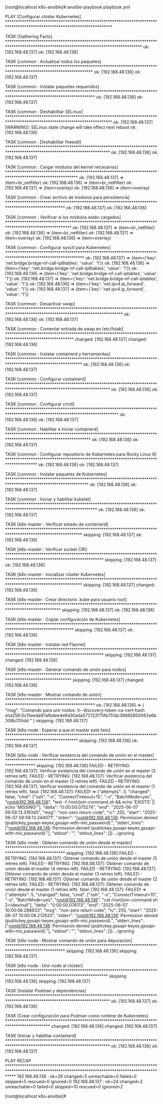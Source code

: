 [root@localhost k8s-ansible]# ansible-playbook playbook.yml

PLAY [Configurar clúster Kubernetes] *************************************************************************************************************************

TASK [Gathering Facts] *************************************************************************************************************************************** ok: [192.168.48.137] ok: [192.168.48.136]

TASK [common : Actualizar todos los paquetes] **************************************************************************************************************** ok: [192.168.48.136] ok: [192.168.48.137]

TASK [common : Instalar paquetes requeridos] ***************************************************************************************************************** ok: [192.168.48.136] ok: [192.168.48.137]

TASK [common : Deshabilitar SELinux] ************************************************************************************************************************* ok: [192.168.48.137] [WARNING]: SELinux state change will take effect next reboot ok: [192.168.48.136]

TASK [common : Deshabilitar firewall] ************************************************************************************************************************ ok: [192.168.48.136] ok: [192.168.48.137]

TASK [common : Cargar módulos del kernel necesarios] ********************************************************************************************************* ok: [192.168.48.137] => (item=br_netfilter) ok: [192.168.48.136] => (item=br_netfilter) ok: [192.168.48.137] => (item=overlay) ok: [192.168.48.136] => (item=overlay)

TASK [common : Crear archivo de módulos para persistencia] *************************************************************************************************** ok: [192.168.48.137] ok: [192.168.48.136]

TASK [common : Verificar si los módulos están cargados] ****************************************************************************************************** ok: [192.168.48.137] => (item=br_netfilter) ok: [192.168.48.136] => (item=br_netfilter) ok: [192.168.48.137] => (item=overlay) ok: [192.168.48.136] => (item=overlay)

TASK [common : Configurar sysctl para Kubernetes] ************************************************************************************************************ ok: [192.168.48.137] => (item={'key': 'net.bridge.bridge-nf-call-ip6tables', 'value': '1'}) ok: [192.168.48.136] => (item={'key': 'net.bridge.bridge-nf-call-ip6tables', 'value': '1'}) ok: [192.168.48.136] => (item={'key': 'net.bridge.bridge-nf-call-iptables', 'value': '1'}) ok: [192.168.48.137] => (item={'key': 'net.bridge.bridge-nf-call-iptables', 'value': '1'}) ok: [192.168.48.136] => (item={'key': 'net.ipv4.ip_forward', 'value': '1'}) ok: [192.168.48.137] => (item={'key': 'net.ipv4.ip_forward', 'value': '1'})

TASK [common : Desactivar swap] ****************************************************************************************************************************** ok: [192.168.48.136] ok: [192.168.48.137]

TASK [common : Comentar entrada de swap en /etc/fstab] ******************************************************************************************************* changed: [192.168.48.137] changed: [192.168.48.136]

TASK [common : Instalar containerd y herramientas] *********************************************************************************************************** ok: [192.168.48.136] ok: [192.168.48.137]

TASK [common : Configurar containerd] ************************************************************************************************************************ ok: [192.168.48.136] ok: [192.168.48.137]

TASK [common : Configurar crictl] **************************************************************************************************************************** ok: [192.168.48.136] ok: [192.168.48.137]

TASK [common : Habilitar e iniciar containerd] *************************************************************************************************************** ok: [192.168.48.136] ok: [192.168.48.137]

TASK [common : Configurar repositorio de Kubernetes para Rocky Linux 9] ************************************************************************************** ok: [192.168.48.136] ok: [192.168.48.137]

TASK [common : Instalar paquetes de Kubernetes] ************************************************************************************************************** ok: [192.168.48.136] ok: [192.168.48.137]

TASK [common : Iniciar y habilitar kubelet] ****************************************************************************************************************** ok: [192.168.48.136] ok: [192.168.48.137]

TASK [k8s-master : Verificar estado de containerd] *********************************************************************************************************** skipping: [192.168.48.137] ok: [192.168.48.136]

TASK [k8s-master : Verificar socket CRI] ********************************************************************************************************************* skipping: [192.168.48.137] ok: [192.168.48.136]

TASK [k8s-master : Inicializar clúster Kubernetes] *********************************************************************************************************** skipping: [192.168.48.137] changed: [192.168.48.136]

TASK [k8s-master : Crear directorio .kube para usuario root] ************************************************************************************************* skipping: [192.168.48.137] ok: [192.168.48.136]

TASK [k8s-master : Copiar configuración de Kubernetes] ******************************************************************************************************* skipping: [192.168.48.137] ok: [192.168.48.136]

TASK [k8s-master : Instalar red Flannel] ********************************************************************************************************************* skipping: [192.168.48.137] changed: [192.168.48.136]

TASK [k8s-master : Generar comando de unión para nodos] ****************************************************************************************************** skipping: [192.168.48.137] changed: [192.168.48.136]

TASK [k8s-master : Mostrar comando de unión] ***************************************************************************************************************** ok: [192.168.48.136] => { "msg": "Comando para unir nodos: \t--discovery-token-ca-cert-hash sha256:0c15eeda97afbdee4e6d30ada572122f75fb751dc36665850062e6b308b700dd " } skipping: [192.168.48.137]

TASK [k8s-node : Esperar a que el master esté listo] ********************************************************************************************************* skipping: [192.168.48.136] ok: [192.168.48.137]

TASK [k8s-node : Verificar existencia del comando de unión en el master] ************************************************************************************* skipping: [192.168.48.136] FAILED - RETRYING: [192.168.48.137]: Verificar existencia del comando de unión en el master (3 retries left). FAILED - RETRYING: [192.168.48.137]: Verificar existencia del comando de unión en el master (2 retries left). FAILED - RETRYING: [192.168.48.137]: Verificar existencia del comando de unión en el master (1 retries left). fatal: [192.168.48.137]: FAILED! => {"attempts": 3, "changed": false, "cmd": ["ssh", "-o", "ConnectTimeout=15", "-o", "BatchMode=yes", "root@192.168.48.136", "test -f /root/join-command.sh && echo 'EXISTS' || echo 'MISSING'"], "delta": "0:00:00.075274", "end": "2025-06-07 09:59:13.319345", "msg": "non-zero return code", "rc": 255, "start": "2025-06-07 09:59:13.244071", "stderr": "root@192.168.48.136: Permission denied (publickey,gssapi-keyex,gssapi-with-mic,password).", "stderr_lines": ["root@192.168.48.136: Permission denied (publickey,gssapi-keyex,gssapi-with-mic,password)."], "stdout": "", "stdout_lines": []} ...ignoring

TASK [k8s-node : Obtener comando de unión desde el master] *************************************************************************************************** skipping: [192.168.48.136] FAILED - RETRYING: [192.168.48.137]: Obtener comando de unión desde el master (5 retries left). FAILED - RETRYING: [192.168.48.137]: Obtener comando de unión desde el master (4 retries left). FAILED - RETRYING: [192.168.48.137]: Obtener comando de unión desde el master (3 retries left). FAILED - RETRYING: [192.168.48.137]: Obtener comando de unión desde el master (2 retries left). FAILED - RETRYING: [192.168.48.137]: Obtener comando de unión desde el master (1 retries left). fatal: [192.168.48.137]: FAILED! => {"attempts": 5, "changed": false, "cmd": ["ssh", "-o", "ConnectTimeout=15", "-o", "BatchMode=yes", "root@192.168.48.136", "cat /root/join-command.sh 2>/dev/null"], "delta": "0:00:00.076113", "end": "2025-06-07 10:00:06.288933", "msg": "non-zero return code", "rc": 255, "start": "2025-06-07 10:00:06.212820", "stderr": "root@192.168.48.136: Permission denied (publickey,gssapi-keyex,gssapi-with-mic,password).", "stderr_lines": ["root@192.168.48.136: Permission denied (publickey,gssapi-keyex,gssapi-with-mic,password)."], "stdout": "", "stdout_lines": []} ...ignoring

TASK [k8s-node : Mostrar comando de unión para depuración] *************************************************************************************************** skipping: [192.168.48.136] skipping: [192.168.48.137]

TASK [k8s-node : Unir nodo al clúster] *********************************************************************************************************************** skipping: [192.168.48.136] skipping: [192.168.48.137]

TASK [Instalar Podman y dependencias] ************************************************************************************************************************ ok: [192.168.48.137] ok: [192.168.48.136]

TASK [Crear configuración para Podman como runtime de Kubernetes] ******************************************************************************************** changed: [192.168.48.136] changed: [192.168.48.137]

TASK [Iniciar y habilitar containerd] ************************************************************************************************************************ ok: [192.168.48.136] ok: [192.168.48.137]

PLAY RECAP *************************************************************************************************************************************************** 192.168.48.136 : ok=29 changed=5 unreachable=0 failed=0 skipped=5 rescued=0 ignored=0 192.168.48.137 : ok=24 changed=2 unreachable=0 failed=0 skipped=10 rescued=0 ignored=2

[root@localhost k8s-ansible]#
